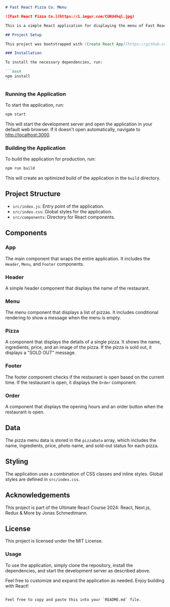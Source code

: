 ````markdown
# Fast React Pizza Co. Menu

![Fast React Pizza Co.](https://i.imgur.com/CUKU4hql.jpg)

This is a simple React application for displaying the menu of Fast React Pizza Co., showcasing the use of components, props, and JSX.

## Project Setup

This project was bootstrapped with [Create React App](https://github.com/facebook/create-react-app).

### Installation

To install the necessary dependencies, run:

```bash
npm install
```
````

### Running the Application

To start the application, run:

```bash
npm start
```

This will start the development server and open the application in your default web browser. If it doesn't open automatically, navigate to [http://localhost:3000](http://localhost:3000).

### Building the Application

To build the application for production, run:

```bash
npm run build
```

This will create an optimized build of the application in the `build` directory.

## Project Structure

- `src/index.js`: Entry point of the application.
- `src/index.css`: Global styles for the application.
- `src/components`: Directory for React components.

## Components

### App

The main component that wraps the entire application. It includes the `Header`, `Menu`, and `Footer` components.

### Header

A simple header component that displays the name of the restaurant.

### Menu

The menu component that displays a list of pizzas. It includes conditional rendering to show a message when the menu is empty.

### Pizza

A component that displays the details of a single pizza. It shows the name, ingredients, price, and an image of the pizza. If the pizza is sold out, it displays a "SOLD OUT" message.

### Footer

The footer component checks if the restaurant is open based on the current time. If the restaurant is open, it displays the `Order` component.

### Order

A component that displays the opening hours and an order button when the restaurant is open.

## Data

The pizza menu data is stored in the `pizzaData` array, which includes the name, ingredients, price, photo name, and sold-out status for each pizza.

## Styling

The application uses a combination of CSS classes and inline styles. Global styles are defined in `src/index.css`.

## Acknowledgements

This project is part of the Ultimate React Course 2024: React, Next.js, Redux & More by Jonas Schmedtmann.

## License

This project is licensed under the MIT License.

### Usage

To use the application, simply clone the repository, install the dependencies, and start the development server as described above.

Feel free to customize and expand the application as needed. Enjoy building with React!

```

Feel free to copy and paste this into your `README.md` file.
```
